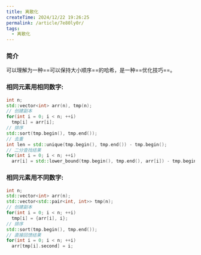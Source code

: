 ```yaml
---
title: 离散化
createTime: 2024/12/22 19:26:25
permalink: /article/7e80ly0r/
tags: 
  - 离散化
---
```


### 简介

可以理解为一种==可以保持大小顺序==的哈希，是一种==优化技巧==。

### 相同元素用相同数字:
```cpp
int n;
std::vector<int> arr(n), tmp(n);
// 创建副本
for(int i = 0; i < n; ++i) 
  tmp[i] = arr[i];
// 排序
std::sort(tmp.begin(), tmp.end());
// 去重
int len = std::unique(tmp.begin(), tmp.end()) - tmp.begin();
// 二分查找结果
for(int i = 0; i < n; ++i) 
  arr[i] = std::lower_bound(tmp.begin(), tmp.end(), arr[i]) - tmp.begin();
```
### 相同元素用不同数字:
```cpp
int n;
std::vector<int> arr(n);
std::vector<std::pair<int, int>> tmp(n);
// 创建副本
for(int i = 0; i < n; ++i) 
  tmp[i] = {arr[i], i};
// 排序
std::sort(tmp.begin(), tmp.end());
// 直接回馈结果
for(int i = 0; i < n; ++i) 
  arr[tmp[i].second] = i;
```
